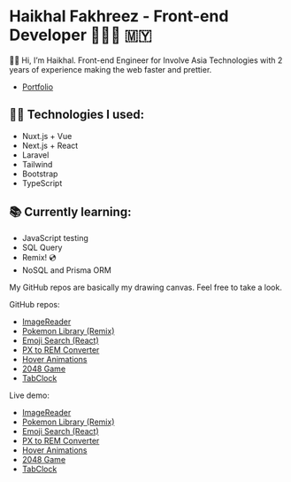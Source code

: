 # Haikhal Fakhreez - Front-end Developer 👨🏻‍💻 🇲🇾

👋🏻 Hi, I’m Haikhal. Front-end Engineer for Involve Asia Technologies with 2 years of experience making the web faster and prettier.

- [Portfolio](https://www.haikhalfakhreez.com)

## 👍🏻 Technologies I used:

- Nuxt.js + Vue
- Next.js + React
- Laravel
- Tailwind
- Bootstrap
- TypeScript

## 📚 Currently learning:

- JavaScript testing
- SQL Query
- Remix! 💿
- NoSQL and Prisma ORM

My GitHub repos are basically my drawing canvas. Feel free to take a look.

GitHub repos:
- [ImageReader](https://github.com/haikhalfakhreez/ImageReader)
- [Pokemon Library (Remix)](https://github.com/haikhalfakhreez/pokemon-library)
- [Emoji Search (React)](https://github.com/haikhalfakhreez/emoji-search)
- [PX to REM Converter](https://github.com/haikhalfakhreez/webconvert)
- [Hover Animations](https://github.com/haikhalfakhreez/Hover-Animations)
- [2048 Game](https://github.com/haikhalfakhreez/2048)
- [TabClock](https://github.com/haikhalfakhreez/TabClock)

Live demo:
- [ImageReader](https://image-reader.vercel.app/)
- [Pokemon Library (Remix)](https://pokemon-library.vercel.app/)
- [Emoji Search (React)](https://haikhalfakhreez.github.io/emoji-search/)
- [PX to REM Converter](https://webconvert.netlify.app/)
- [Hover Animations](https://haikhalfakhreez.github.io/Hover-Animations/)
- [2048 Game](https://haikhalfakhreez.github.io/2048/)
- [TabClock](https://haikhalfakhreez.github.io/TabClock/)
